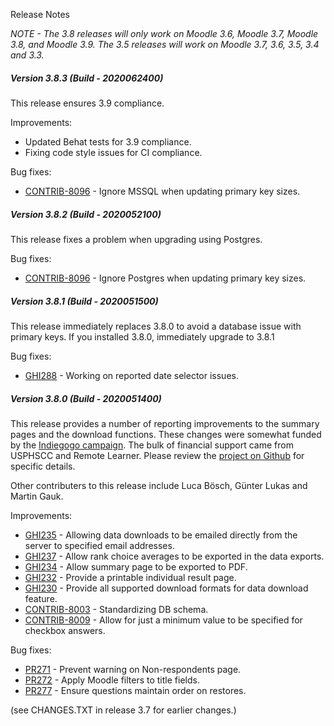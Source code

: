 Release Notes

_NOTE - The 3.8 releases will only work on Moodle 3.6, Moodle 3.7, Moodle 3.8, and Moodle 3.9.
The 3.5 releases will work on Moodle 3.7, 3.6, 3.5, 3.4 and 3.3._

##### Version 3.8.3 (Build - 2020062400)
This release ensures 3.9 compliance.

Improvements:

* Updated Behat tests for 3.9 compliance.
* Fixing code style issues for CI compliance.

Bug fixes:

* [CONTRIB-8096](https://tracker.moodle.org/browse/CONTRIB-8096) - Ignore MSSQL when updating primary key sizes.

##### Version 3.8.2 (Build - 2020052100)
This release fixes a problem when upgrading using Postgres.

Bug fixes:

* [CONTRIB-8096](https://tracker.moodle.org/browse/CONTRIB-8096) - Ignore Postgres when updating primary key sizes.

##### Version 3.8.1 (Build - 2020051500)
This release immediately replaces 3.8.0 to avoid a database issue with primary keys. If you installed 3.8.0, immediately
upgrade to 3.8.1

Bug fixes:

* [GHI288](https://github.com/PoetOS/moodle-mod_questionnaire/issues/288) - Working on reported date selector issues.

##### Version 3.8.0 (Build - 2020051400)
This release provides a number of reporting improvements to the summary pages and the download functions. These
changes were somewhat funded by the [Indiegogo campaign](https://www.indiegogo.com/projects/add-better-reporting-to-moodle-questionnaire/x/19609728#/).
The bulk of financial support came from USPHSCC and Remote Learner. Please review the
[project on Github](https://github.com/PoetOS/moodle-mod_questionnaire/projects/2) for specific details.

Other contributers to this release include Luca Bösch, Günter Lukas and Martin Gauk.

Improvements:

* [GHI235](https://github.com/PoetOS/moodle-mod_questionnaire/issues/235) - Allowing data downloads to be emailed
directly from the server to specified email addresses.
* [GHI237](https://github.com/PoetOS/moodle-mod_questionnaire/issues/237) - Allow rank choice averages to be
exported in the data exports.
* [GHI234](https://github.com/PoetOS/moodle-mod_questionnaire/issues/234) - Allow summary page to be exported to PDF.
* [GHI232](https://github.com/PoetOS/moodle-mod_questionnaire/issues/232) - Provide a printable individual result
page.
* [GHI230](https://github.com/PoetOS/moodle-mod_questionnaire/issues/230) - Provide all supported download formats
for data download feature.
* [CONTRIB-8003](https://tracker.moodle.org/browse/CONTRIB-8003) - Standardizing DB schema.
* [CONTRIB-8009](https://tracker.moodle.org/browse/CONTRIB-8009) - Allow for just a minimum value to be specified for checkbox answers.

Bug fixes:

* [PR271](https://github.com/PoetOS/moodle-mod_questionnaire/pull/271) - Prevent warning on Non-respondents page.
* [PR272](https://github.com/PoetOS/moodle-mod_questionnaire/pull/273) - Apply Moodle filters to title fields.
* [PR277](https://github.com/PoetOS/moodle-mod_questionnaire/pull/277) - Ensure questions maintain order on restores.

(see CHANGES.TXT in release 3.7 for earlier changes.)